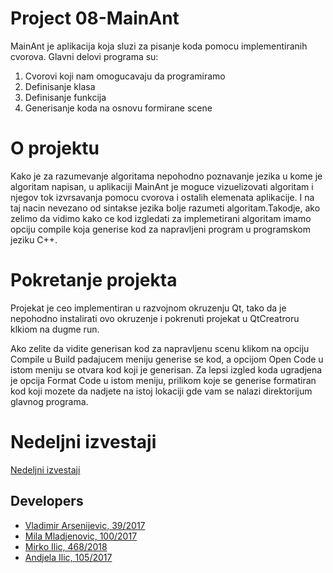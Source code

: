 # Project 08-MainAnt

MainAnt je aplikacija koja sluzi za pisanje koda pomocu implementiranih cvorova. Glavni delovi programa su:
1. Cvorovi koji nam omogucavaju da programiramo
2. Definisanje klasa
3. Definisanje funkcija
4. Generisanje koda na osnovu formirane scene

# O projektu
Kako je za razumevanje algoritama nepohodno poznavanje jezika u kome je algoritam napisan, u aplikaciji MainAnt je moguce vizuelizovati algoritam i njegov tok izvrsavanja pomocu cvorova i ostalih elemenata aplikacije. I na taj nacin nevezano od sintakse jezika bolje razumeti algoritam.Takodje, ako zelimo da vidimo kako ce kod izgledati za implemetirani algoritam imamo opciju compile koja generise kod za napravljeni program u programskom jeziku C++.


# Pokretanje projekta
Projekat je ceo implementiran u razvojnom okruzenju Qt, tako da je nepohodno instalirati ovo okruzenje i pokrenuti projekat u QtCreatroru klkiom na dugme run.

Ako zelite da vidite generisan kod za napravljenu scenu klikom na opciju Compile u Build padajucem meniju generise se kod, a opcijom Open Code u istom meniju se otvara kod koji je generisan. Za lepsi izgled koda ugradjena je opcija Format Code u istom meniju, prilikom koje se generise formatiran kod koji mozete da nadjete na istoj lokaciji gde vam se nalazi direktorijum glavnog programa.

# Nedeljni izvestaji

[Nedeljni izvestaji](https://gitlab.com/matf-bg-ac-rs/course-rs/projects-2020-2021/08-mainant/-/wikis/Home-Page)

## Developers

- [Vladimir Arsenijevic, 39/2017](https://gitlab.com/Alienso)
- [Mila Mladjenovic, 100/2017](https://gitlab.com/milamladjenovic)
- [Mirko Ilic, 468/2018](https://gitlab.com/Mirko07998)
- [Andjela Ilic, 105/2017](https://gitlab.com/ilicandjela)
